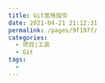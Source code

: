 ```yaml
---
title: Git常用指令
date: 2021-04-21 21:12:31
permalink: /pages/9f197f/
categories:
  - 项目|工具
  - Git
tags:
  - 
---
```

<!--
 * @Author: 风铃
 * @Date: 2021-04-21 21:12:31
 * @Description:
-->
